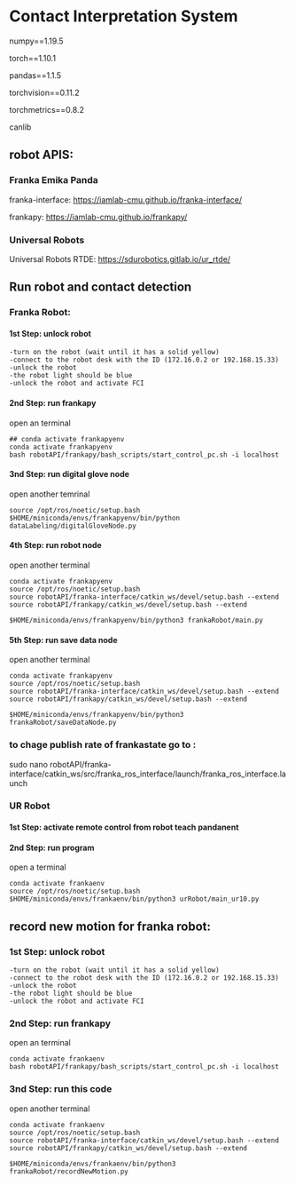 # Contact Interpretation System

numpy==1.19.5

torch==1.10.1

pandas==1.1.5

torchvision==0.11.2

torchmetrics==0.8.2

canlib

## robot APIS: 

### Franka Emika Panda

franka-interface: https://iamlab-cmu.github.io/franka-interface/ 


frankapy: https://iamlab-cmu.github.io/frankapy/ 


### Universal Robots
Universal Robots RTDE: https://sdurobotics.gitlab.io/ur_rtde/

## Run robot and contact detection

### Franka Robot:

#### 1st  Step: unlock robot
	-turn on the robot (wait until it has a solid yellow)
	-connect to the robot desk with the ID (172.16.0.2 or 192.168.15.33)
	-unlock the robot
	-the robot light should be blue
	-unlock the robot and activate FCI

#### 2nd Step: run frankapy

open an terminal

	## conda activate frankapyenv
	conda activate frankapyenv
	bash robotAPI/frankapy/bash_scripts/start_control_pc.sh -i localhost


#### 3nd Step: run digital glove node

open another temrinal

	source /opt/ros/noetic/setup.bash
	$HOME/miniconda/envs/frankapyenv/bin/python dataLabeling/digitalGloveNode.py

#### 4th Step: run robot node

open another terminal 

	conda activate frankapyenv
	source /opt/ros/noetic/setup.bash
	source robotAPI/franka-interface/catkin_ws/devel/setup.bash --extend
	source robotAPI/frankapy/catkin_ws/devel/setup.bash --extend
	
	$HOME/miniconda/envs/frankapyenv/bin/python3 frankaRobot/main.py

#### 5th Step: run save data node

open another terminal

	conda activate frankapyenv
	source /opt/ros/noetic/setup.bash
	source robotAPI/franka-interface/catkin_ws/devel/setup.bash --extend
	source robotAPI/frankapy/catkin_ws/devel/setup.bash --extend

	$HOME/miniconda/envs/frankapyenv/bin/python3 frankaRobot/saveDataNode.py


### to chage publish rate of frankastate go to : 
sudo nano robotAPI/franka-interface/catkin_ws/src/franka_ros_interface/launch/franka_ros_interface.launch


### UR Robot

#### 1st  Step: activate remote control from robot teach pandanent


#### 2nd Step: run program

open a terminal

	conda activate frankaenv
	source /opt/ros/noetic/setup.bash
	$HOME/miniconda/envs/frankaenv/bin/python3 urRobot/main_ur10.py



## record new motion for franka robot:

### 1st  Step: unlock robot
	-turn on the robot (wait until it has a solid yellow)
	-connect to the robot desk with the ID (172.16.0.2 or 192.168.15.33)
	-unlock the robot
	-the robot light should be blue
	-unlock the robot and activate FCI

### 2nd Step: run frankapy

open an terminal

	conda activate frankaenv
	bash robotAPI/frankapy/bash_scripts/start_control_pc.sh -i localhost

### 3nd Step: run this code

open another terminal 

	conda activate frankaenv
	source /opt/ros/noetic/setup.bash
	source robotAPI/franka-interface/catkin_ws/devel/setup.bash --extend
	source robotAPI/frankapy/catkin_ws/devel/setup.bash --extend
	
	$HOME/miniconda/envs/frankaenv/bin/python3 frankaRobot/recordNewMotion.py

